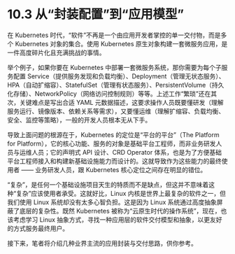# 10.3 从“封装配置”到“应用模型”

在 Kubernetes 时代，“软件”不再是一个由应用开发者掌控的单一交付物，而是多个 Kubernetes 对象的集合。使用 Kubernetes 原生对象构建一套微服务应用，是一件高度碎片化且充满挑战的事情。

举个例子，如果你要在 Kubernetes 中部署一套微服务系统，那你需要为每个子服务配置 Service（提供服务发现和负载均衡）、Deployment（管理无状态服务）、HPA（自动扩缩容）、StatefulSet（管理有状态服务）、PersistentVolume（持久化存储）、NetworkPolicy（网络访问控制规则）等等。上述工作“繁琐”还在其次，关键难点是写出合适 YAML 元数据描述，这要求操作人员既要懂研发（理解服务运行、镜像版本、依赖关系等需求），又要懂运维（理解扩缩容、负载均衡、安全、监控等策略），一般的开发人员根本无从下手。

导致上面问题的根源在于，Kubernetes 的定位是“平台的平台”（The Platform for Platform），它的核心功能、服务的对象是基础平台工程师，而非业务研发人员与运维人员；它的声明式 API 设计、CRD Operator 体系，也是为了方便基础平台工程师接入和构建新基础设施能力而设计的。这就导致作为这些能力的最终使用者 —— 业务研发人员，跟 Kubernetes 核心定位之间存在明显的错位。

“复杂”，是任何一个基础设施项目天生的特质而不是缺点，但这并不意味着这种“复杂”应该使用者承受。这就好比，Linux 内核是世界上最复杂的软件之一，但我们使用 Linux 系统却没有太多心智负担。这是因为 Linux 系统通过高度抽象屏蔽了底层的复杂性。既然 Kubernetes 被称为“云原生时代的操作系统”，现在，也该考虑学习 Linux 抽象方式，寻找一种应用层的软件交付模型和抽象，以更友好的方式服务最终用户。

接下来，笔者将介绍几种业界主流的应用封装与交付思路，供你参考。
